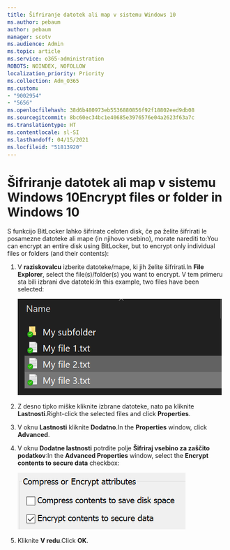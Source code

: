 ```yaml
---
title: Šifriranje datotek ali map v sistemu Windows 10
ms.author: pebaum
author: pebaum
manager: scotv
ms.audience: Admin
ms.topic: article
ms.service: o365-administration
ROBOTS: NOINDEX, NOFOLLOW
localization_priority: Priority
ms.collection: Adm_O365
ms.custom:
- "9002954"
- "5656"
ms.openlocfilehash: 38d6b480973eb5536880856f92f18802eed9db08
ms.sourcegitcommit: 8bc60ec34bc1e40685e3976576e04a2623f63a7c
ms.translationtype: HT
ms.contentlocale: sl-SI
ms.lasthandoff: 04/15/2021
ms.locfileid: "51813920"
---
```

# <a name="encrypt-files-or-folder-in-windows-10"></a><span data-ttu-id="97c3a-102">Šifriranje datotek ali map v sistemu Windows 10</span><span class="sxs-lookup"><span data-stu-id="97c3a-102">Encrypt files or folder in Windows 10</span></span>

<span data-ttu-id="97c3a-103">S funkcijo BitLocker lahko šifrirate celoten disk, če pa želite šifrirati le posamezne datoteke ali mape (in njihovo vsebino), morate narediti to:</span><span class="sxs-lookup"><span data-stu-id="97c3a-103">You can encrypt an entire disk using BitLocker, but to encrypt only individual files or folders (and their contents):</span></span>

1. <span data-ttu-id="97c3a-104">V **raziskovalcu** izberite datoteke/mape, ki jih želite šifrirati.</span><span class="sxs-lookup"><span data-stu-id="97c3a-104">In **File Explorer**, select the file(s)/folder(s) you want to encrypt.</span></span> <span data-ttu-id="97c3a-105">V tem primeru sta bili izbrani dve datoteki:</span><span class="sxs-lookup"><span data-stu-id="97c3a-105">In this example, two files have been selected:</span></span>

    ![Izberite datoteke ali mape za šifriranje](media/select-for-encrypting.png)

2. <span data-ttu-id="97c3a-107">Z desno tipko miške kliknite izbrane datoteke, nato pa kliknite **Lastnosti**.</span><span class="sxs-lookup"><span data-stu-id="97c3a-107">Right-click the selected files and click **Properties**.</span></span>

3. <span data-ttu-id="97c3a-108">V oknu **Lastnosti** kliknite **Dodatno**.</span><span class="sxs-lookup"><span data-stu-id="97c3a-108">In the **Properties** window, click **Advanced**.</span></span>

4. <span data-ttu-id="97c3a-109">V oknu **Dodatne lastnosti** potrdite polje **Šifriraj vsebino za zaščito podatkov**:</span><span class="sxs-lookup"><span data-stu-id="97c3a-109">In the **Advanced Properties** window, select the **Encrypt contents to secure data** checkbox:</span></span>

    ![Šifriranje vsebine](media/encrypt-contents.png)

5. <span data-ttu-id="97c3a-111">Kliknite **V redu**.</span><span class="sxs-lookup"><span data-stu-id="97c3a-111">Click **OK**.</span></span>
